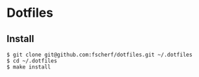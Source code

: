 # Dotfiles

## Install

    $ git clone git@github.com:fscherf/dotfiles.git ~/.dotfiles
    $ cd ~/.dotfiles
    $ make install
